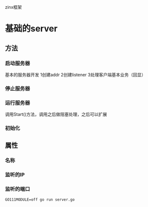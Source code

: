 zinx框架

# 基础的server

## 方法

### 启动服务器
基本的服务器开发 1创建addr 2创建listener 3处理客户端基本业务（回显）

### 停止服务器
### 运行服务器
调用Start()方法，调用之后做阻塞处理，之后可以扩展

### 初始化

## 属性

### 名称
### 监听的IP
### 监听的端口

```GO111MODULE=off go run server.go```